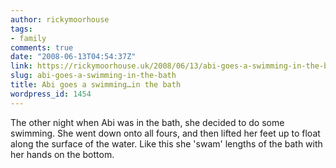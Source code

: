 ```yaml
---
author: rickymoorhouse
tags:
- family
comments: true
date: "2008-06-13T04:54:37Z"
link: https://rickymoorhouse.uk/2008/06/13/abi-goes-a-swimming-in-the-bath/
slug: abi-goes-a-swimming-in-the-bath
title: Abi goes a swimming…in the bath
wordpress_id: 1454
---
```


The other night when Abi was in the bath, she decided to do some swimming. She went down onto all fours, and then lifted her feet up to float along the surface of the water. Like this she 'swam' lengths of the bath with her hands on the bottom. 
